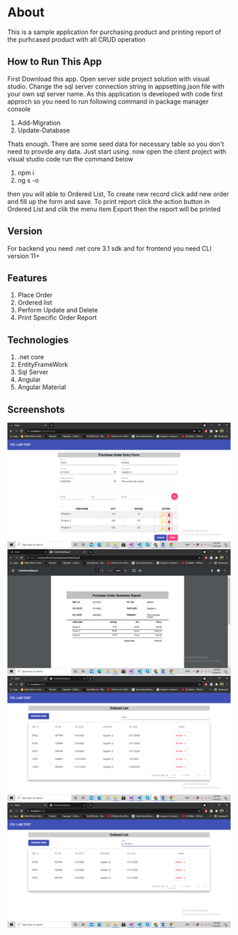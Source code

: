 # About
This is a sample application for purchasing product and printing report of the purhcased product with all CRUD operation

## How to Run This App
First Download this app. Open server side project solution with visual studio.
Change the sql server connection string in appsetting.json file with your own sql server name.
As this application is developed with code first approch so you need to run following command in package manager console
1) Add-Migration
2) Update-Database

Thats enough. There are some seed data for necessary table so you don't need to provide any data. Just start using.
now open the client project with visual studio code
run the command below
1) npm i
2) ng s -o

then you will able to Ordered List, To create new record click add new order and fill up the form and save.
To print report click the action button in Ordered List and clik the menu item Export then the report will be printed

## Version
For backend you need .net core 3.1 sdk and
for frontend you need CLI version 11+

## Features
1. Place Order
2. Ordered list
3. Perform Update and Delete
4. Print Specific Order Report

## Technologies
1. .net core
2. EntityFrameWork
3. Sql Server
4. Angular
5. Angular Material

## Screenshots
![Test Image 1](https://github.com/Piasuddin/ITIL_LAB_TEST/blob/main/Screenshot%20(47).png)
![Test Image 1](https://github.com/Piasuddin/ITIL_LAB_TEST/blob/main/Screenshot%20(48).png)
![Test Image 1](https://github.com/Piasuddin/ITIL_LAB_TEST/blob/main/Screenshot%20(50).png)
![Test Image 1](https://github.com/Piasuddin/ITIL_LAB_TEST/blob/main/Screenshot%20(51).png)

